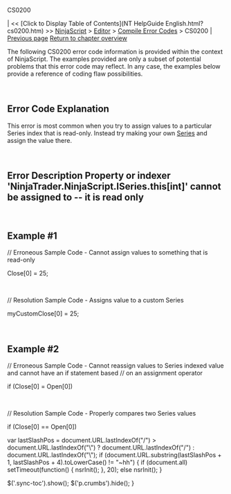 ﻿










 


CS0200







| &lt;&lt; [Click to Display Table of Contents](NT HelpGuide English.html?cs0200.htm) &gt;&gt;
 [NinjaScript](ninjascript.htm) &gt; [Editor](editor.htm) &gt; [Compile Error Codes](compile_error_codes.htm) &gt;
CS0200 | [Previous page](cs0103.htm)
[Return to chapter overview](compile_error_codes.htm)










The following CS0200 error code information is provided within the context of NinjaScript. The examples provided are only a subset of potential problems that this error code may reflect. In any case, the examples below provide a reference of coding flaw possibilities.


 


Error Code Explanation
----------------------


This error is most common when you try to assign values to a particular Series<t> index that is read-only. Instead try making your own [Series<t>](seriest.htm) and assign the value there.


 


Error Description
Property or indexer 'NinjaTrader.NinjaScript.ISeries<double>.this[int]' cannot be assigned to -- it is read only
----------------------------------------------------------------------------------------------------------------------------------


 


Example #1
----------


// Erroneous Sample Code - Cannot assign values to something that is read-only


Close[0] = 25;


 


// Resolution Sample Code - Assigns value to a custom Series<double>


myCustomClose[0] = 25;


 


Example #2
----------


// Erroneous Sample Code - Cannot reassign values to Series<double> indexed value and cannot have an if statement based // on an assignment operator


if (Close[0] = Open[0]) 


 


// Resolution Sample Code - Properly compares two Series<double> values


if (Close[0] == Open[0]) 





 
 var lastSlashPos = document.URL.lastIndexOf("/") &gt; document.URL.lastIndexOf("\\") ? document.URL.lastIndexOf("/") : document.URL.lastIndexOf("\\");
 if (document.URL.substring(lastSlashPos + 1, lastSlashPos + 4).toLowerCase() != "~hh") {
 if (document.all) setTimeout(function() {
 nsrInit();
 }, 20);
 else nsrInit();
 }
 
 
 $('.sync-toc').show();
 $('p.crumbs').hide();
 }
 
 
 



</double></double></double></double></t></t>